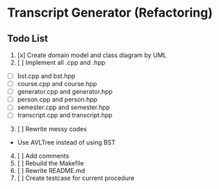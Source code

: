 # Transcript Generator (Refactoring)

## Todo List
1. [x] Create domain model and class diagram by UML 
2. [ ] Implement all .cpp and .hpp
  - [ ] bst.cpp and bst.hpp
  - [ ] course.cpp and course.hpp
  - [ ] generator.cpp and generator.hpp
  - [ ] person.cpp and person.hpp
  - [ ] semester.cpp and semester.hpp
  - [ ] transcript.cpp and transcript.hpp
3. [ ] Rewrite messy codes
  - Use AVLTree instead of using BST
4. [ ] Add comments
5. [ ] Rebuild the Makefile
6. [ ] Rewrite README.md
7. [ ] Create testcase for current procedure
